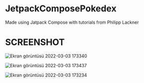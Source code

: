 # JetpackComposePokedex

Made using Jatpack Compose with tutorials from Philipp Lackner

# SCREENSHOT
![Ekran görüntüsü 2022-03-03 173340](https://user-images.githubusercontent.com/84921644/156585632-6019719c-13ce-470d-be61-97b0714552c2.png)

![Ekran görüntüsü 2022-03-03 173437](https://user-images.githubusercontent.com/84921644/156585638-54c1f5d4-f76e-4f31-b770-37e7c27d7c06.png)

![Ekran görüntüsü 2022-03-03 173234](https://user-images.githubusercontent.com/84921644/156585652-fc354d0d-98b0-424e-ac23-9ee65a29a367.png)
